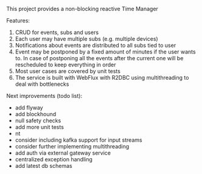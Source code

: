 This project provides a non-blocking reactive Time Manager

Features:
1. CRUD for events, subs and users
2. Each user may have multiple subs (e.g. multiple devices)
3. Notifications about events are distributed to all subs tied to user 
4. Event may be postponed by a fixed amount of minutes if the user wants to. In case of postponing all the events after the current one will be rescheduled to keep everything in order
5. Most user cases are covered by unit tests
6. The service is built with WebFlux with R2DBC using multithreading to deal with bottlenecks

Next improvements (todo list):
* add flyway
* add blockhound
* null safety checks
* add more unit tests
* nt
* consider including kafka support for input streams
* consider further implementing multithreading
* add auth via external gateway service
* centralized exception handling
* add latest db schemas
